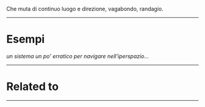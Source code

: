 Che muta di continuo luogo e direzione, vagabondo, randagio.

----------------------------------------------------------------

# Esempi
_un sistema un po’ erratico per navigare nell’iperspazio..._

----------------------------------------------------------------

# Related to


----------------------------------------------------------------